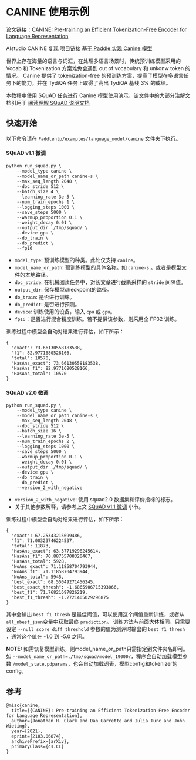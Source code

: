 # CANINE 使用示例

论文链接：[CANINE: Pre-training an Efficient Tokenization-Free Encoder for Language Representation](https://paperswithcode.com/paper/canine-pre-training-an-efficient-tokenization)

AIstudio CANINE 复现 项目链接 [基于 Paddle 实现 Canine 模型](https://aistudio.baidu.com/aistudio/projectdetail/4063353?contributionType=1&shared=1)

世界上存在海量的语言与词汇，在处理多语言场景时，传统预训练模型采用的 Vocab 和 Tokenization 方案难免会遇到 out of vocabulary 和 unkonw token 的情况。 Canine 提供了 tokenization-free 的预训练方案，提高了模型在多语言任务下的能力，并在 TydiQA 任务上取得了高出 TydiQA 基线 3% 的成绩。

本教程中使用 SQuAD 任务进行 Canine 模型使用演示，该文件中的大部分注解文档引用于 [阅读理解 SQuAD 说明文档](https://github.com/PaddlePaddle/PaddleNLP/blob/develop/examples/machine_reading_comprehension/SQuAD/README.md)


## 快速开始

以下命令请在 `Paddlenlp/examples/language_model/canine` 文件夹下执行。

#### SQuAD v1.1 微调

```shell
python run_squad.py \
    --model_type canine \
    --model_name_or_path canine-s \
    --max_seq_length 2048 \
    --doc_stride 512 \
    --batch_size 4 \
    --learning_rate 3e-5 \
    --num_train_epochs 1 \
    --logging_steps 1000 \
    --save_steps 5000 \
    --warmup_proportion 0.1 \
    --weight_decay 0.01 \
    --output_dir ./tmp/squad/ \
    --device gpu \
    --do_train \
    --do_predict \
    --fp16
```

* `model_type`: 预训练模型的种类。此处仅支持 `canine`。
* `model_name_or_path`: 预训练模型的具体名称。如 `canine-s` 。或者是模型文件的本地路径。
* `doc_stride`: 在机械阅读任务中，对长文章进行截断采样的 `stride` 间隔值。
* `output_dir`: 保存模型checkpoint的路径。
* `do_train`: 是否进行训练。
* `do_predict`: 是否进行预测。
* `device`:  训练使用的设备，输入 `cpu` 或 `gpu`。
* `fp16`：是否进行混合精度训练。若不提供该参数，则采用全 FP32 训练。

训练过程中模型会自动对结果进行评估，如下所示：

```shell
{
  "exact": 73.66130558183538,
  "f1": 82.9771680528166,
  "total": 10570,
  "HasAns_exact": 73.66130558183538,
  "HasAns_f1": 82.9771680528166,
  "HasAns_total": 10570
}
```

#### SQuAD v2.0 微调

```shell
python run_squad.py \
    --model_type canine \
    --model_name_or_path canine-s \
    --max_seq_length 2048 \
    --doc_stride 512 \
    --batch_size 16 \
    --learning_rate 3e-5 \
    --num_train_epochs 2 \
    --logging_steps 1000 \
    --save_steps 5000 \
    --warmup_proportion 0.1 \
    --weight_decay 0.01 \
    --output_dir ./tmp/squad/ \
    --device gpu \
    --do_train \
    --do_predict \
    --version_2_with_negative
```

+ `version_2_with_negative`: 使用 squad2.0 数据集和评价指标的标志。
+ 关于其他参数解释，请参考上文 [SQuAD v1.1 微调]() 小节。

训练过程中模型会自动对结果进行评估，如下所示：

```shell
{
  "exact": 67.25343215699486,
  "f1": 71.00323746224537,
  "total": 11873,
  "HasAns_exact": 63.37719298245614,
  "HasAns_f1": 70.88755708320467,
  "HasAns_total": 5928,
  "NoAns_exact": 71.11858704793944,
  "NoAns_f1": 71.11858704793944,
  "NoAns_total": 5945,
  "best_exact": 68.55049271456245,
  "best_exact_thresh": -1.6865906715393066,
  "best_f1": 71.76821697826219,
  "best_f1_thresh": -1.2721405029296875
}
```

其中会输出 `best_f1_thresh` 是最佳阈值，可以使用这个阈值重新训练，或者从 `all_nbest_json`变量中获取最终 `prediction`。 训练方法与前面大体相同，只需要设定 `--null_score_diff_threshold` 参数的值为测评时输出的 `best_f1_thresh` ，通常这个值在 -1.0 到 -5.0 之间。

**NOTE:** 如需恢复模型训练，则model_name_or_path只需指定到文件夹名即可。如 `--model_name_or_path=./tmp/squad/model_19000/`，程序会自动加载模型参数 `/model_state.pdparams`，也会自动加载词表，模型config和tokenizer的config。

## 参考

```
@misc{canine,
  title={{CANINE}: Pre-training an Efficient Tokenization-Free Encoder for Language Representation},
  author={Jonathan H. Clark and Dan Garrette and Iulia Turc and John Wieting},
  year={2021},
  eprint={2103.06874},
  archivePrefix={arXiv},
  primaryClass={cs.CL}
}
```
